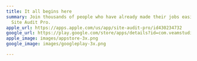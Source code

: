 ```yaml
---
title: It all begins here
summary: Join thousands of people who have already made their jobs easier by using
  Site Audit Pro.
apple_url: https://apps.apple.com/us/app/site-audit-pro/id430234732
google_url: https://play.google.com/store/apps/details?id=com.veamstudios.siteauditpro
apple_image: images/appstore-3x.png
google_image: images/googleplay-3x.png

---
```

